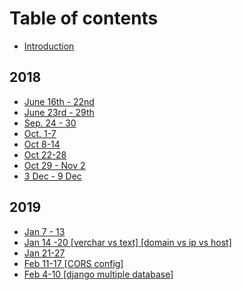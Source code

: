 # Table of contents

* [Introduction](README.md)

## 2018

* [June 16th - 22nd](2018/jun-16-22.md)
* [June 23rd - 29th](2018/jun-23-29.md)
* [Sep. 24 - 30](2018/sep.-24-30.md)
* [Oct. 1-7](2018/oct.-1-7.md)
* [Oct 8-14](2018/oct-8-14.md)
* [Oct 22-28](2018/oct-22-28.md)
* [Oct 29 - Nov 2](2018/oct-29-nov-2.md)
* [3 Dec - 9 Dec](2018/3-dec-9-dec.md)

## 2019

* [Jan 7 - 13](2019/jan-7-13.md)
* [Jan 14 -20 \[verchar vs text\] \[domain vs ip vs host\]](2019/jan-14-20.md)
* [Jan 21-27](2019/jan-21-27.md)
* [Feb 11-17 \[CORS config\]](2019/feb-11-17.md)
* [Feb 4-10 \[django multiple database\]](2019/feb-4-10.md)

